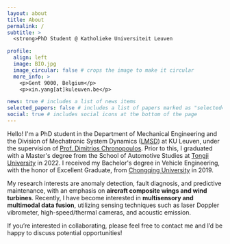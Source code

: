 ```yaml
---
layout: about
title: About
permalink: /
subtitle: >
  <strong>PhD Student @ Katholieke Universiteit Leuven

profile:
  align: left
  image: BIO.jpg
  image_circular: false # crops the image to make it circular
  more_info: >
    <p>Gent 9000, Belgium</p>
    <p>xin.yang[at]kuleuven.be</p>

news: true # includes a list of news items
selected_papers: false # includes a list of papers marked as "selected={true}"
social: true # includes social icons at the bottom of the page
---
```


Hello! I'm a PhD student in the Department of Mechanical Engineering and the Division of Mechatronic System Dynamics ([LMSD](https://www.mech.kuleuven.be/en/mod)) at KU Leuven, under the supervision of [Prof. Dimitrios Chronopoulos](https://www.kuleuven.be/wieiswie/en/person/00144410). Prior to this, I graduated with a Master's degree from the School of Automotive Studies at [Tongji University](https://autoen.tongji.edu.cn/) in 2022. I received my Bachelor's degree in Vehicle Engineering, with the honor of Excellent Graduate, from [Chongqing University](https://mve.cqu.edu.cn/jxyyzgcywb/Home.htm) in 2019.

My research interests are anomaly detection, fault diagnosis, and predictive maintenance, with an emphasis on <strong>aircraft composite wings and wind turbines</strong>. Recently, I have become interested in <strong>multisensory and multimodal data fusion</strong>, utilizing sensing techniques such as laser Doppler vibrometer, high-speed/thermal cameras, and acoustic emission. 

If you’re interested in collaborating, please feel free to contact me and I’d be happy to discuss potential opportunities!
